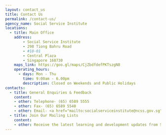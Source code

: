 ```yaml
---
layout: contact_us
title: Contact Us
permalink: /contact-us/
agency_name: Social Service Institute   
locations:
  - title: Main Office
    address:
        - Social Service Institute
        - 298 Tiong Bahru Road
        - #18-01
        - Central Plaza
        - Singapore 168730
    maps_link: https://goo.gl/maps/CjZbdfdefPKTszgN8
    operating_hours:
      - days: Mon - Thu
        time: 9:00am - 6.00pm
        description: Closed on Weekends and Public Holidays
contacts:
  - title: General Enquiries & Feedback
    content:
    - other: Telephone- (65) 6589 5555
    - other: Fax- (65) 6589 5540
    - other: Email- <a href="mailto:socialserviceinstitute@ncss.gov.sg">socialserviceinstitute@ncss.gov.sg</a>
  - title: Join Our Mailing Lists
    content:
    - other: Receive the latest learning and development updates from SSI by signing up for our various mailing lists. <a href="/_about-us/05-Join-Our-Mailing-Lists.md">Sign up here!</a>
---
```

